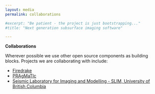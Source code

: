 ```yaml
---
layout: media
permalink: collaborations

#excerpt: "Be patient - the project is just bootstrapping..."
#title: "Next generation subsurface imaging software"

---
```


**Collaborations**

Wherever possible we use other open source components as building blocks.
Projects we are collaborating with include:

* [Firedrake](http://www.firedrakeproject.org)
* [PRAgMaTIc](https://github.com/ggorman/pragmatic)
* [Seismic Laboratory for Imaging and Modelling - SLIM, University of British Columbia](https://www.slim.eos.ubc.ca/)

